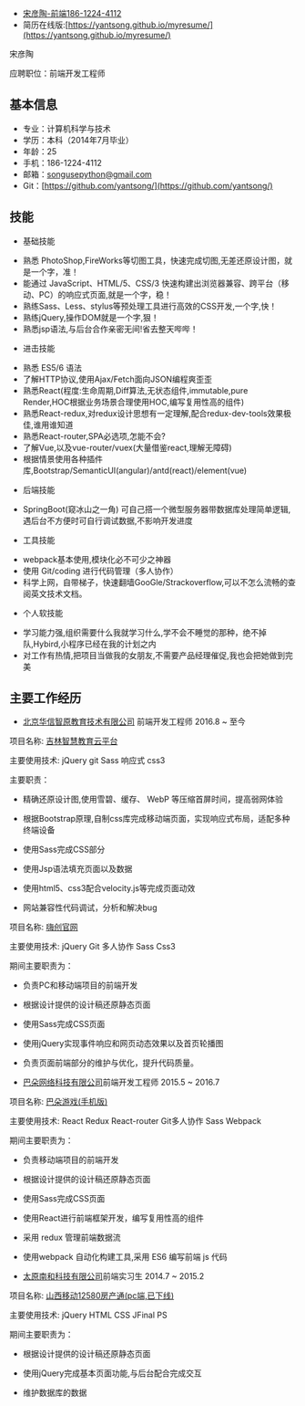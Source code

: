 - [宋彦陶-前端](#toTop)[186-1224-4112](#project)
- 简历在线版:[https://yantsong.github.io/myresume/](https://yantsong.github.io/myresume/)



宋彦陶

应聘职位：前端开发工程师

## 基本信息

- 专业：计算机科学与技术
- 学历：本科（2014年7月毕业）
- 年龄：25
- 手机：186-1224-4112
- 邮箱：[songusepython@gmail.com](mailto:songusepython@gmail.com)
- Git：[https://github.com/yantsong/](https://github.com/yantsong/)

## 技能

 * 基础技能
 - 熟悉 PhotoShop,FireWorks等切图工具，快速完成切图,无差还原设计图，就是一个字，准！
 - 能通过 JavaScript、HTML/5、CSS/3 快速构建出浏览器兼容、跨平台（移动、PC）的响应式页面,就是一个字，稳！
 - 熟练Sass、Less、stylus等预处理工具进行高效的CSS开发,一个字,快！
 - 熟练jQuery,操作DOM就是一个字,狠！
 - 熟悉jsp语法,与后台合作亲密无间!省去整天哔哔！
 * 进击技能
 - 熟悉 ES5/6 语法
 - 了解HTTP协议,使用Ajax/Fetch面向JSON编程爽歪歪
 - 熟悉React(程度:生命周期,Diff算法,无状态组件,immutable,pure Render,HOC根据业务场景合理使用HOC,编写复用性高的组件)
 - 熟悉React-redux,对redux设计思想有一定理解,配合redux-dev-tools效果极佳,谁用谁知道
 - 熟悉React-router,SPA必选项,怎能不会?
 - 了解Vue,以及vue-router/vuex(大量借鉴react,理解无障碍)
 - 根据情景使用各种插件库,Bootstrap/SemanticUI(angular)/antd(react)/element(vue)
 * 后端技能
 - SpringBoot(窥冰山之一角) 可自己搭一个微型服务器带数据库处理简单逻辑,遇后台不方便时可自行调试数据,不影响开发进度
 * 工具技能
 - webpack基本使用,模块化必不可少之神器
 - 使用 Git/coding 进行代码管理（多人协作）
 - 科学上网，自带梯子，快速翻墙GooGle/Strackoverflow,可以不怎么流畅的查阅英文技术文档。
 * 个人软技能
 - 学习能力强,组织需要什么我就学习什么,学不会不睡觉的那种，绝不掉队,Hybird,小程序已经在我的计划之内
 - 对工作有热情,把项目当做我的女朋友,不需要产品经理催促,我也会把她做到完美

## 主要工作经历

- [北京华信智原教育技术有限公司](北京华信智原教育技术有限公司) 前端开发工程师 2016.8 ~ 至今
                        

项目名称:
[吉林智慧教育云平台](http://wx.jledu.com.cn/)

主要使用技术:
jQuery git Sass 响应式 css3

主要职责：

- 精确还原设计图,使用雪碧、缓存、 WebP 等压缩首屏时间，提高弱网体验

- 根据Bootstrap原理,自制css库完成移动端页面，实现响应式布局，适配多种终端设备

- 使用Sass完成CSS部分 

- 使用Jsp语法填充页面以及数据

- 使用html5、css3配合velocity.js等完成页面动效

- 网站兼容性代码调试，分析和解决bug

项目名称:
  [嗨创官网](http://www.h5create.com/)

主要使用技术:
jQuery Git 多人协作 Sass Css3

期间主要职责为：

- 负责PC和移动端项目的前端开发

- 根据设计提供的设计稿还原静态页面

- 使用Sass完成CSS页面

- 使用jQuery实现事件响应和网页动态效果以及首页轮播图

- 负责页面前端部分的维护与优化，提升代码质量。

- [巴朵网络科技有限公司](巴朵网络科技有限公司)前端开发工程师 2015.5 ~ 2016.7
                        

项目名称:
 [巴朵游戏(手机版)](http://m.dolapocket.com)

主要使用技术:
React Redux React-router Git多人协作 Sass Webpack

期间主要职责为：

- 负责移动端项目的前端开发

- 根据设计提供的设计稿还原静态页面

- 使用Sass完成CSS页面

- 使用React进行前端框架开发，编写复用性高的组件

- 采用 redux 管理前端数据流

- 使用webpack 自动化构建工具,采用 ES6 编写前端 js 代码

- [太原南和科技有限公司](太原南和科技有限公司)前端实习生 2014.7 ~ 2015.2
                        
项目名称:
[山西移动12580房产通(pc端,已下线)](山西移动12580房产通(pc端,已下线))

主要使用技术:
jQuery HTML CSS JFinal  PS

 期间主要职责为：

- 根据设计提供的设计稿还原静态页面

- 使用jQuery完成基本页面功能,与后台配合完成交互

- 维护数据库的数据

